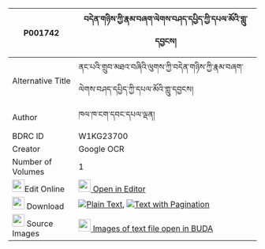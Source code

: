 |P001742|བདེན་གཉིས་ཀྱི་རྣམ་བཞག་ལེགས་བཤད་དཔྱིད་ཀྱི་དཔལ་མོའི་གླུ་དབྱངས། 
| --- | --- 
|Alternative Title |ནང་པའི་གྲུབ་མཐའ་བཞིའི་ལུགས་ཀྱི་བདེན་གཉིས་ཀྱི་རྣམ་བཞག་ལེགས་བཤད་དཔྱིད་ཀྱི་དཔལ་མོའི་གླུ་དབྱངས།
|Author| ཁལ་ཁ་ངག་དབང་དཔལ་ལྡན།
|BDRC ID | W1KG23700
|Creator | Google OCR
|Number of Volumes| 1
|<img width="25" src="https://img.icons8.com/color/25/000000/edit-property.png">Edit Online| [<img width="25" src="https://avatars.githubusercontent.com/u/45091458?s=200&v=4"> Open in Editor](http://editor.openpecha.org/P001742)
|<img width="25" src="https://img.icons8.com/fluent/48/000000/download-2.png"/>  Download | [![](https://img.icons8.com/color/20/000000/txt.png)Plain Text](https://github.com/Openpecha/P001742/releases/download/v1/den_nyi_kyi_nam_shyak_lekshe_c_plain_P001742.zip), [![](https://img.icons8.com/color/20/000000/txt.png)Text with Pagination](https://github.com/Openpecha/P001742/releases/download/v1/den_nyi_kyi_nam_shyak_lekshe_c_pages_P001742.zip)
|<img width="25" src="https://img.icons8.com/plasticine/100/000000/pictures-folder.png"/>  Source Images | [<img width="25" src="https://library.bdrc.io/icons/BUDA-small.svg"> Images of text file open in BUDA](https://library.bdrc.io/show/bdr:W1KG23700)